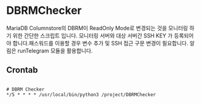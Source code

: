 # DBRMChecker
MariaDB Columnstore의 DBRM이 ReadOnly Mode로 변경되는 것을 모니터링 하기 위한 간단한 스크립트 입니다. 
모니터링 서버와 대상 서버간 SSH KEY 가 등록되어야 합니다.패스워드를 이용할 경우 변수 추가 및 SSH 접근 구문 변경이 필요합니다. 
알림은 runTelegram 모듈을 활용합니다. 

## Crontab
<code>
# DBRM Checker
*/5 * * * * /usr/local/bin/python3 /project/DBRMChecker
</code>
